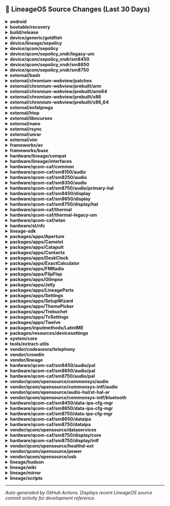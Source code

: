## 📜 LineageOS Source Changes (Last 30 Days)

<details>
<summary><b>android</b></summary>

- [e64bf2e](https://github.com/LineageOS/android/commit/e64bf2e) lineage: Remove commented out NXP repos
  
  Author: Michael Bestas  
  Date: Sat Jul 5 18:04:41 2025 +0300

- [2e5a46e](https://github.com/LineageOS/android/commit/2e5a46e) lineage: Track sun repos
  
  Author: Bruno Martins  
  Date: Sat Jul 5 13:50:50 2025 +0000

- [a177be6](https://github.com/LineageOS/android/commit/a177be6) lineage: Move current sthal-ar and thermal to legacy
  
  Author: Bruno Martins  
  Date: Sat Jul 5 13:50:43 2025 +0000

- [82f666f](https://github.com/LineageOS/android/commit/82f666f) manifest: Track vendor/qcom/opensource/audio
  
  Author: LuK1337  
  Date: Thu Jun 19 10:42:46 2025 +0000


</details>

<details>
<summary><b>bootable/recovery</b></summary>

- [8e2da93](https://github.com/LineageOS/android_bootable_recovery/commit/8e2da93) minui: Make find_used_connector_by_type static for qti variant
  
  Author: LuK1337  
  Date: Tue Jun 24 08:08:42 2025 +0200

- [6570199](https://github.com/LineageOS/android_bootable_recovery/commit/6570199) minui: Add SPR support for drm
  
  Author: Qing Huang  
  Date: Mon Jun 23 20:38:10 2025 +0100

- [95a9dcb](https://github.com/LineageOS/android_bootable_recovery/commit/95a9dcb) Program required properties for 4 layer mixer
  
  Author: Prashant Beniwal  
  Date: Sat Jun 21 13:46:59 2025 +0200

- [9e04b6c](https://github.com/LineageOS/android_bootable_recovery/commit/9e04b6c) Add support for 4 layer mixer staging logic
  
  Author: Amine Najahi  
  Date: Sat Jun 21 13:46:59 2025 +0200

- [61be503](https://github.com/LineageOS/android_bootable_recovery/commit/61be503) minui: Set client cap properties for planes before accessing them
  
  Author: Anjaneya Prasad Musunuri  
  Date: Sat Jun 21 13:46:59 2025 +0200

- [26f9565](https://github.com/LineageOS/android_bootable_recovery/commit/26f9565) minui: Add support for low resolution display topologies
  
  Author: Uday Kiran Pichika  
  Date: Sat Jun 21 13:46:59 2025 +0200

- [707582d](https://github.com/LineageOS/android_bootable_recovery/commit/707582d) minui: Handle NULL return conditions and potential beyond bound access
  
  Author: David Ng  
  Date: Sat Jun 21 13:46:59 2025 +0200

- [7fdbcc5](https://github.com/LineageOS/android_bootable_recovery/commit/7fdbcc5) minui: implement atomic commit for recovery charger
  
  Author: Samantha Tran  
  Date: Sat Jun 21 13:46:59 2025 +0200

- [19ff4e7](https://github.com/LineageOS/android_bootable_recovery/commit/19ff4e7) minui: Snapshot graphics_drm -&gt; graphics_drm_qti
  
  Author: LuK1337  
  Date: Sat Jun 21 13:46:55 2025 +0200


</details>

<details>
<summary><b>build/release</b></summary>

- [80d2b3a](https://github.com/LineageOS/android_build_release/commit/80d2b3a) Bump Security String to 2025-07-01
  
  Author: Michael Bestas  
  Date: Wed Jul 9 14:26:08 2025 +0300


</details>

<details>
<summary><b>device/generic/goldfish</b></summary>

- [7c7fcd2](https://github.com/LineageOS/android_device_generic_goldfish/commit/7c7fcd2) goldfish: Remove NavigationBarMode2ButtonOverlay
  
  Author: althafvly  
  Date: Fri Jun 27 04:54:51 2025 +0000


</details>

<details>
<summary><b>device/lineage/sepolicy</b></summary>

- [e0e358b](https://github.com/LineageOS/android_device_lineage_sepolicy/commit/e0e358b) Use hal_attribute_hwservice and hal_attribute_service when possible
  
  Author: Bruno Martins  
  Date: Tue Jun 24 00:43:25 2025 +0100


</details>

<details>
<summary><b>device/qcom/sepolicy</b></summary>

- [9fc52af](https://github.com/LineageOS/android_device_qcom_sepolicy/commit/9fc52af) sepolicy: Add rules for qtiaudiohalvendorextn
  
  Author: LuK1337  
  Date: Thu Jun 19 22:35:06 2025 +0100


</details>

<details>
<summary><b>device/qcom/sepolicy_vndr/legacy-um</b></summary>

- [2b65a8c](https://github.com/LineageOS/android_device_qcom_sepolicy_vndr/commit/2b65a8c) sepolicy_vndr: lahaina: Label some more wakeup nodes
  
  Author: Michael Bestas  
  Date: Mon Jul 7 10:50:02 2025 +0000

- [fcfeeec](https://github.com/LineageOS/android_device_qcom_sepolicy_vndr/commit/fcfeeec) sepolicy_vndr: kona: Label additional nodes
  
  Author: Nolen Johnson  
  Date: Mon Jul 7 10:50:02 2025 +0000

- [b133fbc](https://github.com/LineageOS/android_device_qcom_sepolicy_vndr/commit/b133fbc) sepolicy_vndr: Fix extcon nodes
  
  Author: Michael Bestas  
  Date: Mon Jul 7 10:50:02 2025 +0000

- [f3dbdc1](https://github.com/LineageOS/android_device_qcom_sepolicy_vndr/commit/f3dbdc1) sepolicy_vndr: Fix wakeup nodes
  
  Author: Michael Bestas  
  Date: Mon Jul 7 10:50:02 2025 +0000

- [71c0560](https://github.com/LineageOS/android_device_qcom_sepolicy_vndr/commit/71c0560) sepolicy: bengal: Label an additional UFS discard_max_bytes node
  
  Author: Nolen Johnson  
  Date: Wed Jul 2 03:01:25 2025 +0000

- [2f6e6b7](https://github.com/LineageOS/android_device_qcom_sepolicy_vndr/commit/2f6e6b7) sepolicy_vndr: lito: Fix wakeup nodes
  
  Author: basamaryan  
  Date: Mon Jun 30 19:38:33 2025 +0000

- [59081ae](https://github.com/LineageOS/android_device_qcom_sepolicy_vndr/commit/59081ae) legacy-um: lahaina: Label additional UFS node
  
  Author: Nolen Johnson  
  Date: Sat Jun 28 13:12:16 2025 -0400


</details>

<details>
<summary><b>device/qcom/sepolicy_vndr/sm8450</b></summary>

- [f8d3dac](https://github.com/LineageOS/android_device_qcom_sepolicy_vndr/commit/f8d3dac) taro: Label additional read_ahead_kb node
  
  Author: Nolen Johnson  
  Date: Wed Jul 9 03:34:27 2025 +0000

- [bbb6a83](https://github.com/LineageOS/android_device_qcom_sepolicy_vndr/commit/bbb6a83) Merge tag &#x27;LA.VENDOR.1.0.r1-27600-WAIPIO.QSSI15.0&#x27; into staging/lineage-22.2_merge-LA.VENDOR.1.0.r1-27600-WAIPIO.QSSI15.0
  
  Author: Michael Bestas  
  Date: Sun Jul 6 08:39:15 2025 +0300


</details>

<details>
<summary><b>device/qcom/sepolicy_vndr/sm8650</b></summary>

- [9484e04](https://github.com/LineageOS/android_device_qcom_sepolicy_vndr/commit/9484e04) Merge tag &#x27;LA.VENDOR.14.3.0.r1-21600-lanai.QSSI15.0&#x27; into staging/lineage-22.2_merge-LA.VENDOR.14.3.0.r1-21600-lanai.QSSI15.0
  
  Author: Michael Bestas  
  Date: Sun Jul 6 08:47:14 2025 +0300

- [ab4276b](https://github.com/LineageOS/android_device_qcom_sepolicy_vndr/commit/ab4276b) sepolicy_vndr: Move qti-media file contexts to genfs
  
  Author: Priyanka Gujjula  
  Date: Mon Jun 23 22:59:18 2025 -0400

- [5c41161](https://github.com/LineageOS/android_device_qcom_sepolicy_vndr/commit/5c41161) Merge e56520fd7d6e52669937f80aa91fe8db80ea7908 on remote branch
  
  Author: Linux Build Service Account  
  Date: Wed Jun 18 17:43:58 2025 -0700


</details>

<details>
<summary><b>device/qcom/sepolicy_vndr/sm8750</b></summary>

- [a424b15](https://github.com/LineageOS/android_device_qcom_sepolicy_vndr/commit/a424b15) qva: Label snxxx AIDL service
  
  Author: Bruno Martins  
  Date: Fri Jul 4 02:53:32 2025 +0100

- [623a938](https://github.com/LineageOS/android_device_qcom_sepolicy_vndr/commit/623a938) sepolicy_vndr: Switch to BOARD_VENDOR_SEPOLICY_DIRS
  
  Author: Aayush Gupta  
  Date: Fri Jul 4 01:00:46 2025 +0100

- [07c0183](https://github.com/LineageOS/android_device_qcom_sepolicy_vndr/commit/07c0183) sepolicy: Update paths for new repository location
  
  Author: Michael Bestas  
  Date: Fri Jul 4 01:00:46 2025 +0100

- [7283ae5](https://github.com/LineageOS/android_device_qcom_sepolicy_vndr/commit/7283ae5) sepolicy_vndr: Remove QCOM guards
  
  Author: Pig  
  Date: Fri Jul 4 01:00:46 2025 +0100

- [a6fce63](https://github.com/LineageOS/android_device_qcom_sepolicy_vndr/commit/a6fce63) Add .gitupstream file
  
  Author: Chirayu Desai  
  Date: Fri Jul 4 01:00:46 2025 +0100

- [9495e35](https://github.com/LineageOS/android_device_qcom_sepolicy_vndr/commit/9495e35) Merge 9f6826fd8461a2ac25a4781760a3da349417c3d0 on remote branch
  
  Author: Linux Build Service Account  
  Date: Thu Jun 19 13:19:01 2025 -0700


</details>

<details>
<summary><b>external/bash</b></summary>

- [1094f16](https://github.com/LineageOS/android_external_bash/commit/1094f16) bash: Compile with c17 for legacy K&amp;R compatibility
  
  Author: Thomas Turner  
  Date: Tue Jun 24 22:26:12 2025 +0000

- [9c4eca8](https://github.com/LineageOS/android_external_bash/commit/9c4eca8) bash: Regenerate headers and source files
  
  Author: LuK1337  
  Date: Mon Jun 23 13:09:33 2025 +0200

- [56a7bfe](https://github.com/LineageOS/android_external_bash/commit/56a7bfe) Merge tag &#x27;bash-5.2&#x27; of https://git.savannah.gnu.org/git/bash into lineage-22.2
  
  Author: LuK1337  
  Date: Mon Jun 23 08:32:42 2025 +0200


</details>

<details>
<summary><b>external/chromium-webview/patches</b></summary>

- [9cc3432](https://github.com/LineageOS/android_external_chromium-webview_patches/commit/9cc3432) Update Chromium Webview to 138.0.7204.63
  
  Author: Kevin F. Haggerty  
  Date: Sun Jul 6 07:38:28 2025 -0600


</details>

<details>
<summary><b>external/chromium-webview/prebuilt/arm</b></summary>

- [b263912](https://github.com/LineageOS/android_external_chromium-webview_prebuilt_arm/commit/b263912) Update Chromium Webview arm to 138.0.7204.63
  
  Author: Kevin F. Haggerty  
  Date: Mon Jul 7 05:43:26 2025 -0600


</details>

<details>
<summary><b>external/chromium-webview/prebuilt/arm64</b></summary>

- [f6f994f](https://github.com/LineageOS/android_external_chromium-webview_prebuilt_arm64/commit/f6f994f) Update Chromium Webview arm64 to 138.0.7204.63
  
  Author: Kevin F. Haggerty  
  Date: Mon Jul 7 05:43:27 2025 -0600


</details>

<details>
<summary><b>external/chromium-webview/prebuilt/x86</b></summary>

- [fff97d5](https://github.com/LineageOS/android_external_chromium-webview_prebuilt_x86/commit/fff97d5) Update Chromium Webview x86 to 138.0.7204.63
  
  Author: Kevin F. Haggerty  
  Date: Mon Jul 7 05:43:28 2025 -0600


</details>

<details>
<summary><b>external/chromium-webview/prebuilt/x86_64</b></summary>

- [248528f](https://github.com/LineageOS/android_external_chromium-webview_prebuilt_x86_64/commit/248528f) Update Chromium Webview x86_64 to 138.0.7204.63
  
  Author: Kevin F. Haggerty  
  Date: Mon Jul 7 05:43:29 2025 -0600


</details>

<details>
<summary><b>external/exfatprogs</b></summary>

- [f2640cf](https://github.com/LineageOS/android_external_exfatprogs/commit/f2640cf) Merge tag &#x27;1.2.9&#x27; of https://github.com/exfatprogs/exfatprogs into lineage-22.2
  
  Author: Michael Bestas  
  Date: Mon Jun 23 04:13:48 2025 +0300


</details>

<details>
<summary><b>external/htop</b></summary>

- [ff411eb](https://github.com/LineageOS/android_external_htop/commit/ff411eb) htop: Update srcs[], shared_libs[] and config.h
  
  Author: LuK1337  
  Date: Mon Jun 23 00:11:15 2025 +0200

- [67a9913](https://github.com/LineageOS/android_external_htop/commit/67a9913) Merge tag &#x27;3.4.1&#x27; of https://github.com/htop-dev/htop into lineage-22.2
  
  Author: LuK1337  
  Date: Sun Jun 22 23:31:48 2025 +0200

- [35db544](https://github.com/LineageOS/android_external_htop/commit/35db544) htop: remove &quot;-pedantic&quot;
  
  Author: Skyblueborb  
  Date: Wed Jun 18 19:42:24 2025 +0000


</details>

<details>
<summary><b>external/libncurses</b></summary>

- [cf8d1a3](https://github.com/LineageOS/android_external_libncurses/commit/cf8d1a3) Partially Reapply &quot;libncurses: Add recovery variant&quot;
  
  Author: Yumi Yukimura  
  Date: Sun Jul 6 06:25:09 2025 +0800

- [c0109e6](https://github.com/LineageOS/android_external_libncurses/commit/c0109e6) Update libncurses cflags
  
  Author: LuK1337  
  Date: Sun Jun 22 23:17:51 2025 +0200

- [2a03fa1](https://github.com/LineageOS/android_external_libncurses/commit/2a03fa1) Regenerate headers and source files
  
  Author: LuK1337  
  Date: Sun Jun 22 22:35:33 2025 +0200

- [a2fcb14](https://github.com/LineageOS/android_external_libncurses/commit/a2fcb14) Import https://ftp.gnu.org/pub/gnu/ncurses/ncurses-6.5.tar.gz
  
  Author: LuK1337  
  Date: Sun Jun 22 21:31:35 2025 +0200

- [2f33558](https://github.com/LineageOS/android_external_libncurses/commit/2f33558) Import https://ftp.gnu.org/pub/gnu/ncurses/ncurses-6.4.tar.gz
  
  Author: LuK1337  
  Date: Sun Jun 22 21:31:31 2025 +0200

- [579c9af](https://github.com/LineageOS/android_external_libncurses/commit/579c9af) Import https://ftp.gnu.org/pub/gnu/ncurses/ncurses-6.3.tar.gz
  
  Author: LuK1337  
  Date: Sun Jun 22 21:31:26 2025 +0200


</details>

<details>
<summary><b>external/nano</b></summary>

- [690d0ae](https://github.com/LineageOS/android_external_nano/commit/690d0ae) nano: Regenerate config.h
  
  Author: LuK1337  
  Date: Thu Jun 26 09:21:46 2025 +0200

- [6aeab77](https://github.com/LineageOS/android_external_nano/commit/6aeab77) Merge tag &#x27;v8.5&#x27; of git://git.git.savannah.gnu.org/nano into lineage-22.2
  
  Author: LuK1337  
  Date: Thu Jun 26 09:00:35 2025 +0200


</details>

<details>
<summary><b>external/rsync</b></summary>

- [6a2e628](https://github.com/LineageOS/android_external_rsync/commit/6a2e628) rsync: Compile with c17 for legacy K&amp;R compatibility
  
  Author: Thomas Turner  
  Date: Mon Jun 23 16:37:38 2025 +0200

- [e4e120f](https://github.com/LineageOS/android_external_rsync/commit/e4e120f) rsync: Regenerate srcs[] and config.h
  
  Author: LuK1337  
  Date: Mon Jun 23 16:37:38 2025 +0200

- [735371e](https://github.com/LineageOS/android_external_rsync/commit/735371e) Merge tag &#x27;v3.4.1&#x27; of https://github.com/RsyncProject/rsync into lineage-22.2
  
  Author: LuK1337  
  Date: Mon Jun 23 16:04:06 2025 +0200


</details>

<details>
<summary><b>external/unrar</b></summary>

- [5c1331d](https://github.com/LineageOS/android_external_unrar/commit/5c1331d) unrar: Update srcs[]
  
  Author: LuK1337  
  Date: Mon Jun 23 18:17:01 2025 +0200

- [76a253c](https://github.com/LineageOS/android_external_unrar/commit/76a253c) Merge https://github.com/pmachapman/unrar into lineage-22.2
  
  Author: LuK1337  
  Date: Mon Jun 23 18:09:30 2025 +0200

- [dffd675](https://github.com/LineageOS/android_external_unrar/commit/dffd675) Updated to 7.1.7
  
  Author: Peter Chapman  
  Date: Wed Jun 18 07:56:44 2025 +1200

- [5508af9](https://github.com/LineageOS/android_external_unrar/commit/5508af9) Updated to 7.1.6
  
  Author: Peter Chapman  
  Date: Wed Jun 18 07:56:43 2025 +1200


</details>

<details>
<summary><b>external/vim</b></summary>

- [0b9e59e](https://github.com/LineageOS/android_external_vim/commit/0b9e59e) vim: Remove src/auto/config.mk
  
  Author: LuK1337  
  Date: Mon Jun 23 01:25:18 2025 +0200

- [38ced84](https://github.com/LineageOS/android_external_vim/commit/38ced84) vim: Update srcs[] and config.h
  
  Author: LuK1337  
  Date: Mon Jun 23 01:23:52 2025 +0200

- [ae414d4](https://github.com/LineageOS/android_external_vim/commit/ae414d4) Merge tag &#x27;v9.1.1475&#x27; of https://github.com/vim/vim into lineage-22.2
  
  Author: LuK1337  
  Date: Mon Jun 23 00:18:21 2025 +0200

- [cd68f21](https://github.com/LineageOS/android_external_vim/commit/cd68f21) patch 9.1.1475: completion: regression when &quot;nearest&quot; in &#x27;completeopt&#x27;
  
  Author: Girish Palya  
  Date: Sun Jun 22 20:23:54 2025 +0200

- [1cbe3e8](https://github.com/LineageOS/android_external_vim/commit/1cbe3e8) runtime(comment): add &lt;Plug&gt;-mappings
  
  Author: Mark Woods  
  Date: Sun Jun 22 20:20:34 2025 +0200

- [c877057](https://github.com/LineageOS/android_external_vim/commit/c877057) runtime(openPlugin): add &lt;Plug&gt;-mappings
  
  Author: Mark Woods  
  Date: Sun Jun 22 20:20:23 2025 +0200

- [46b0260](https://github.com/LineageOS/android_external_vim/commit/46b0260) patch 9.1.1474: missing out-of-memory check in mark.c
  
  Author: John Marriott  
  Date: Sun Jun 22 19:44:27 2025 +0200

- [8d9d2b2](https://github.com/LineageOS/android_external_vim/commit/8d9d2b2) runtime(tutor): Make all tutor files utf-8 only
  
  Author: Damien Lejay  
  Date: Sun Jun 22 19:42:43 2025 +0200

- [dcff497](https://github.com/LineageOS/android_external_vim/commit/dcff497) runtime(vim): Update base-syntax, match bare mark ranges
  
  Author: Doug Kearns  
  Date: Sun Jun 22 18:47:49 2025 +0200

- [99b9847](https://github.com/LineageOS/android_external_vim/commit/99b9847) runtime(vim): Update base-syntax, fix Vim9 :import expression comment handling
  
  Author: Doug Kearns  
  Date: Fri Jun 20 18:59:21 2025 +0200

- [d75ab0c](https://github.com/LineageOS/android_external_vim/commit/d75ab0c) patch 9.1.1473: inconsistent range arg for :diffget/diffput
  
  Author: Yee Cheng Chin  
  Date: Fri Jun 20 18:44:18 2025 +0200

- [476b65e](https://github.com/LineageOS/android_external_vim/commit/476b65e) runtime(doc): mention using &lt;script&gt; instead of &lt;sfile&gt; in :autocmd
  
  Author: zeertzjq  
  Date: Thu Jun 19 19:40:51 2025 +0200

- [c50f4d0](https://github.com/LineageOS/android_external_vim/commit/c50f4d0) patch 9.1.1472: if_python: PySequence_Fast_{GET_SIZE,GET_ITEM} removed
  
  Author: Zdenek Dohnal  
  Date: Thu Jun 19 19:35:32 2025 +0200

- [5fbe72e](https://github.com/LineageOS/android_external_vim/commit/5fbe72e) patch 9.1.1471: completion: inconsistent ordering with CTRL-P
  
  Author: Girish Palya  
  Date: Wed Jun 18 19:15:45 2025 +0200

- [1c00af2](https://github.com/LineageOS/android_external_vim/commit/1c00af2) runtime(doc): Remove obsolete labelling from &#x27;h&#x27; occasion in :help &#x27;highlight&#x27;
  
  Author: Doug Kearns  
  Date: Wed Jun 18 19:12:07 2025 +0200

- [8b92af6](https://github.com/LineageOS/android_external_vim/commit/8b92af6) runtime(hgcommit): set comments and commentstring options in filetype plugin
  
  Author: Riley Bruins  
  Date: Wed Jun 18 18:47:57 2025 +0200

- [736cd18](https://github.com/LineageOS/android_external_vim/commit/736cd18) runtime(ishd): set comments and commentstring options in filetype plugin
  
  Author: Riley Bruins  
  Date: Wed Jun 18 18:46:12 2025 +0200

- [e4c157b](https://github.com/LineageOS/android_external_vim/commit/e4c157b) runtime(nroff,groff): update commentstyle in filetype plugins
  
  Author: jtmr05  
  Date: Wed Jun 18 18:41:14 2025 +0200

- [8e83105](https://github.com/LineageOS/android_external_vim/commit/8e83105) patch 9.1.1470: use-after-free with popup callback on error
  
  Author: Christian Brabandt  
  Date: Wed Jun 18 18:33:31 2025 +0200

- [9d065a4](https://github.com/LineageOS/android_external_vim/commit/9d065a4) patch 9.1.1469: potential buffer-underflow with invalid hl_id
  
  Author: Christian Brabandt  
  Date: Wed Jun 18 18:31:19 2025 +0200

- [03e5ee2](https://github.com/LineageOS/android_external_vim/commit/03e5ee2) patch 9.1.1468: filetype: bright(er)script files are not recognized
  
  Author: Riley Bruins  
  Date: Wed Jun 18 18:23:05 2025 +0200

- [fff0132](https://github.com/LineageOS/android_external_vim/commit/fff0132) patch 9.1.1467: too many strlen() calls
  
  Author: John Marriott  
  Date: Wed Jun 18 18:20:11 2025 +0200

- [8311e7d](https://github.com/LineageOS/android_external_vim/commit/8311e7d) runtime(vim): fix incorrect highlighting of User autocmds
  
  Author: zeertzjq  
  Date: Wed Jun 18 18:02:47 2025 +0200

- [4829511](https://github.com/LineageOS/android_external_vim/commit/4829511) patch 9.1.1466: filetype: not all lex files are recognized
  
  Author: Eisuke Kawashima  
  Date: Tue Jun 17 20:30:52 2025 +0200

- [acd04b2](https://github.com/LineageOS/android_external_vim/commit/acd04b2) patch 9.1.1465: tabpanel: not correctly drawn with &#x27;equalalways&#x27;
  
  Author: Hirohito Higashi  
  Date: Mon Jun 16 20:26:08 2025 +0200

- [b7ebe61](https://github.com/LineageOS/android_external_vim/commit/b7ebe61) translation(de): update German messages translation
  
  Author: Christian Brabandt  
  Date: Mon Jun 16 20:23:00 2025 +0200

- [234c728](https://github.com/LineageOS/android_external_vim/commit/234c728) runtime(optwin): fix tabpanel typo in optwin
  
  Author: Christian Brabandt  
  Date: Mon Jun 16 20:22:30 2025 +0200

- [cb27992](https://github.com/LineageOS/android_external_vim/commit/cb27992) patch 9.1.1464: gv does not work in operator-pending mode
  
  Author: phanium  
  Date: Mon Jun 16 20:19:15 2025 +0200

- [93318a9](https://github.com/LineageOS/android_external_vim/commit/93318a9) patch 9.1.1463: Integer overflow in getmarklist() after linewise operation
  
  Author: zeertzjq  
  Date: Mon Jun 16 20:10:38 2025 +0200

- [8ae8b30](https://github.com/LineageOS/android_external_vim/commit/8ae8b30) patch 9.1.1462: missing change from patch v9.1.1461
  
  Author: Christian Brabandt  
  Date: Mon Jun 16 20:07:54 2025 +0200

- [152a450](https://github.com/LineageOS/android_external_vim/commit/152a450) runtime(sh): reset g:sh_fold_enabled after outputting its value in syntax script
  
  Author: hakkadaikon  
  Date: Mon Jun 16 19:54:37 2025 +0200

- [7841ca1](https://github.com/LineageOS/android_external_vim/commit/7841ca1) runtime(vimtutor): vimtutor throws Access Denied Error on MS-Windows
  
  Author: Christian Brabandt  
  Date: Mon Jun 16 19:48:03 2025 +0200

- [e5c96e3](https://github.com/LineageOS/android_external_vim/commit/e5c96e3) patch 9.1.1461: tabpanel: tabpanel vanishes with popup menu
  
  Author: Hirohito Higashi  
  Date: Mon Jun 16 19:39:24 2025 +0200

- [e5297e3](https://github.com/LineageOS/android_external_vim/commit/e5297e3) patch 9.1.1460: MS-Windows: too many strlen() calls in os_win32.c
  
  Author: John Marriott  
  Date: Sun Jun 15 16:50:38 2025 +0200

- [f548ec4](https://github.com/LineageOS/android_external_vim/commit/f548ec4) runtime(keymaps): Add Azerbaijani keymap
  
  Author: Rasul Samadzade  
  Date: Sun Jun 15 16:33:35 2025 +0200

- [6897f18](https://github.com/LineageOS/android_external_vim/commit/6897f18) patch 9.1.1459: xxd: coloring output is inefficient
  
  Author: Emanuel Krollmann  
  Date: Sun Jun 15 16:24:09 2025 +0200

- [f5aa269](https://github.com/LineageOS/android_external_vim/commit/f5aa269) patch 9.1.1458: tabpanel: tabs not properly updated with &#x27;stpl&#x27;
  
  Author: Hirohito Higashi  
  Date: Sun Jun 15 16:09:22 2025 +0200

- [631a50c](https://github.com/LineageOS/android_external_vim/commit/631a50c) runtime(doc): mention cannot ignored events in eventignorewin
  
  Author: glepnir  
  Date: Sun Jun 15 16:05:10 2025 +0200

- [7e47c1e](https://github.com/LineageOS/android_external_vim/commit/7e47c1e) runtime(netrw): remove g:netrw_quiet and reindent to 4 spaces
  
  Author: Luca Saccarola  
  Date: Sun Jun 15 15:26:44 2025 +0200


</details>

<details>
<summary><b>frameworks/av</b></summary>

- [6b8538ee](https://github.com/LineageOS/android_frameworks_av/commit/6b8538ee) camera: bypass roundBufferDimensionNearest for Y8
  
  Author: Cosmin Tanislav  
  Date: Sun Jun 22 21:23:08 2025 +0300


</details>

<details>
<summary><b>frameworks/base</b></summary>

- [a100bc30](https://github.com/LineageOS/android_frameworks_base/commit/a100bc30) Automatic translation import
  
  Author: LineageOS Infra  
  Date: Sun Jun 15 14:13:32 2025 +0000


</details>

<details>
<summary><b>hardware/lineage/compat</b></summary>

- [6cc7892](https://github.com/LineageOS/android_hardware_lineage_compat/commit/6cc7892) compat: Run bpfix
  
  Author: basamaryan  
  Date: Sat Jun 28 23:55:32 2025 +0100

- [5e88271](https://github.com/LineageOS/android_hardware_lineage_compat/commit/5e88271) compat: Rework libgui shim
  
  Author: LuK1337  
  Date: Sat Jun 21 20:28:15 2025 +0200


</details>

<details>
<summary><b>hardware/lineage/interfaces</b></summary>

- [421905c](https://github.com/LineageOS/android_hardware_lineage_interfaces/commit/421905c) aidl: light: Scan for backlight devices
  
  Author: Yumi Yukimura  
  Date: Sat Jul 5 03:33:25 2025 +0800

- [ebdc336](https://github.com/LineageOS/android_hardware_lineage_interfaces/commit/ebdc336) aidl: light: Add LEDs with &quot;:status&quot; suffix
  
  Author: Yumi Yukimura  
  Date: Fri Jul 4 19:32:40 2025 +0000


</details>

<details>
<summary><b>hardware/qcom-caf/common</b></summary>

- [7f93034](https://github.com/LineageOS/android_hardware_qcom-caf_common/commit/7f93034) common: add support for sun platform
  
  Author: dianlujitao  
  Date: Sat Jul 5 15:03:54 2025 +0100

- [88e8a17](https://github.com/LineageOS/android_hardware_qcom-caf_common/commit/88e8a17) common: Add compatibility matrix for AIDL-only devices
  
  Author: dianlujitao  
  Date: Mon Jun 30 23:32:26 2025 +0000

- [5e3ca6a](https://github.com/LineageOS/android_hardware_qcom-caf_common/commit/5e3ca6a) rfs: Add MDM and MSM OIS symlinks
  
  Author: Bruno Martins  
  Date: Tue Jul 1 00:04:23 2025 +0100


</details>

<details>
<summary><b>hardware/qcom-caf/sm8150/audio</b></summary>

- [73449d5](https://github.com/LineageOS/android_hardware_qcom_audio/commit/73449d5) hal: audio_extn: Add argument to pthread routines
  
  Author: danielml  
  Date: Wed Jun 25 20:13:52 2025 +0200


</details>

<details>
<summary><b>hardware/qcom-caf/sm8250/audio</b></summary>

- [e408116](https://github.com/LineageOS/android_hardware_qcom_audio/commit/e408116) hal: audio_extn: Add argument to pthread routines
  
  Author: danielml  
  Date: Tue Jul 1 00:59:44 2025 +0300


</details>

<details>
<summary><b>hardware/qcom-caf/sm8350/audio</b></summary>

- [9e24e3a](https://github.com/LineageOS/android_hardware_qcom_audio/commit/9e24e3a) hal: audio_extn: Add argument to pthread routines
  
  Author: danielml  
  Date: Mon Jun 30 15:13:53 2025 +0300


</details>

<details>
<summary><b>hardware/qcom-caf/sm8750/audio/primary-hal</b></summary>

- [4b2511b](https://github.com/LineageOS/android_hardware_qcom_audio-ar/commit/4b2511b) hal: Add dependency on libarpal_headers
  
  Author: Bruno Martins  
  Date: Sat Jul 5 23:29:16 2025 +0000

- [a8ede9f](https://github.com/LineageOS/android_hardware_qcom_audio-ar/commit/a8ede9f) adsprpcd: Drop dependency on proprietary headers and fix build errors
  
  Author: LuK1337  
  Date: Sat Jul 5 10:26:34 2025 +0100

- [2d53e97](https://github.com/LineageOS/android_hardware_qcom_audio-ar/commit/2d53e97) hal: remove hardcoded include paths
  
  Author: dianlujitao  
  Date: Sat Jul 5 10:26:30 2025 +0100


</details>

<details>
<summary><b>hardware/qcom-caf/sm8450/display</b></summary>

- [3559c46](https://github.com/LineageOS/android_hardware_qcom_display/commit/3559c46) sdm: mark FOD pressed layer by setting a bit on ZPOS
  
  Author: Demon000  
  Date: Mon Jun 16 12:35:40 2025 +0000


</details>

<details>
<summary><b>hardware/qcom-caf/sm8650/display</b></summary>

- [954dc72](https://github.com/LineageOS/android_hardware_qcom_display/commit/954dc72) Revert &quot;display: Add QMCS image generation&quot;
  
  Author: Michael Bestas  
  Date: Sat Jul 5 11:33:59 2025 +0100


</details>

<details>
<summary><b>hardware/qcom-caf/sm8750/display/hal</b></summary>

- [61702e1](https://github.com/LineageOS/android_hardware_qcom_display/commit/61702e1) composer: Specify `v2` explicitly in composer3_defaults
  
  Author: Bruno Martins  
  Date: Sun Jul 6 02:52:48 2025 +0200

- [f921058](https://github.com/LineageOS/android_hardware_qcom_display/commit/f921058) gralloc: Remove libubwcp_headers dependency
  
  Author: Bruno Martins  
  Date: Sat Jul 5 23:17:20 2025 +0100

- [870100b](https://github.com/LineageOS/android_hardware_qcom_display/commit/870100b) display: Remove smmu-proxy and ubwcp headers defaults
  
  Author: chandu078  
  Date: Sat Jul 5 23:16:55 2025 +0100

- [0897535](https://github.com/LineageOS/android_hardware_qcom_display/commit/0897535) vmmem: Add dummy libvmmem shared_lib
  
  Author: Bruno Martins  
  Date: Sat Jul 5 23:16:55 2025 +0100

- [dcc42f1](https://github.com/LineageOS/android_hardware_qcom_display/commit/dcc42f1) vmmem: Make libvmmem_headers available
  
  Author: SGCMarkus  
  Date: Sat Jul 5 23:16:55 2025 +0100

- [63aa818](https://github.com/LineageOS/android_hardware_qcom_display/commit/63aa818) hwfence_client: Disable module
  
  Author: Bruno Martins  
  Date: Sat Jul 5 23:16:55 2025 +0100

- [1d5a3cb](https://github.com/LineageOS/android_hardware_qcom_display/commit/1d5a3cb) display: Remove dependencies of display specific kernel headers
  
  Author: chandu078  
  Date: Sat Jul 5 22:14:56 2025 +0000

- [9b6f6ff](https://github.com/LineageOS/android_hardware_qcom_display/commit/9b6f6ff) composer: Separate rc and xml from service
  
  Author: Michael Bestas  
  Date: Sat Jul 5 16:18:02 2025 +0100

- [0f7761a](https://github.com/LineageOS/android_hardware_qcom_display/commit/0f7761a) composer: Replace writepid with task_profiles command for cgroup migration
  
  Author: Suren Baghdasaryan  
  Date: Sat Jul 5 16:18:02 2025 +0100

- [5a556b1](https://github.com/LineageOS/android_hardware_qcom_display/commit/5a556b1) display: Define init script modules properly.
  
  Author: Alexander Koskovich  
  Date: Sat Jul 5 16:18:02 2025 +0100

- [11a2ed3](https://github.com/LineageOS/android_hardware_qcom_display/commit/11a2ed3) display: Remove CleanSpec.mk
  
  Author: Michael Bestas  
  Date: Thu Jul 3 23:33:23 2025 +0100

- [a66174d](https://github.com/LineageOS/android_hardware_qcom_display/commit/a66174d) Revert &quot;display: Add QMCS image generation&quot;
  
  Author: Michael Bestas  
  Date: Thu Jul 3 23:33:23 2025 +0100

- [1c64346](https://github.com/LineageOS/android_hardware_qcom_display/commit/1c64346) display: Fix conflicting soong_namespace imports
  
  Author: Bruno Martins  
  Date: Thu Jul 3 23:33:23 2025 +0100

- [671b4fa](https://github.com/LineageOS/android_hardware_qcom_display/commit/671b4fa) Add .gitupstream file
  
  Author: Chirayu Desai  
  Date: Mon Jun 30 21:53:17 2025 +0100


</details>

<details>
<summary><b>hardware/qcom-caf/thermal</b></summary>

- [47fd390](https://github.com/LineageOS/android_hardware_qcom_thermal/commit/47fd390) Merge tag &#x27;LA.VENDOR.15.4.0.r1-18000-pakala.QSSI16.0&#x27; into staging/lineage-22.2_merge-LA.VENDOR.15.4.0.r1-18000-pakala.QSSI16.0
  
  Author: Michael Bestas  
  Date: Sun Jul 6 08:58:29 2025 +0300

- [03bafb8](https://github.com/LineageOS/android_hardware_qcom_thermal/commit/03bafb8) thermal: Guard with soong namespace
  
  Author: Michael Bestas  
  Date: Sat Jul 5 15:00:57 2025 +0100


</details>

<details>
<summary><b>hardware/qcom-caf/thermal-legacy-um</b></summary>

- [04aeca6](https://github.com/LineageOS/android_hardware_qcom_thermal/commit/04aeca6) thermal-hal: Return failure only for uninitialized sensor request
  
  Author: Michael Bestas  
  Date: Sun Jul 6 23:45:02 2025 +0300

- [c1c837d](https://github.com/LineageOS/android_hardware_qcom_thermal/commit/c1c837d) Revert &quot;thermal-hal: Add namespace configuration for google specific path&quot;
  
  Author: Michael Bestas  
  Date: Sun Jul 6 13:23:20 2025 +0300

- [e1d0034](https://github.com/LineageOS/android_hardware_qcom_thermal/commit/e1d0034) Merge tag &#x27;LA.VENDOR.14.3.0.r1-21600-lanai.QSSI15.0&#x27; into staging/lineage-22.2_merge-LA.VENDOR.14.3.0.r1-21600-lanai.QSSI15.0
  
  Author: Michael Bestas  
  Date: Sun Jul 6 08:54:44 2025 +0300

- [9cfce74](https://github.com/LineageOS/android_hardware_qcom_thermal/commit/9cfce74) thermal: Guard with soong namespace
  
  Author: Michael Bestas  
  Date: Sat Jul 5 13:02:21 2025 +0000

- [19b5abf](https://github.com/LineageOS/android_hardware_qcom_thermal/commit/19b5abf) Merge 5ce9681278b7b7374999f3137dffe65db67525a5 on remote branch
  
  Author: Linux Build Service Account  
  Date: Wed Jun 18 17:32:40 2025 -0700


</details>

<details>
<summary><b>hardware/qcom-caf/wlan</b></summary>

- [93b212a](https://github.com/LineageOS/android_hardware_qcom_wlan/commit/93b212a) Merge tag &#x27;LA.VENDOR.14.3.0.r1-21600-lanai.QSSI15.0&#x27; into staging/lineage-22.2_merge-LA.VENDOR.14.3.0.r1-21600-lanai.QSSI15.0
  
  Author: Michael Bestas  
  Date: Sun Jul 6 08:46:58 2025 +0300

- [b108136](https://github.com/LineageOS/android_hardware_qcom_wlan/commit/b108136) Merge c4c480567fa8e414b93d7261f8193bae99554e4d on remote branch
  
  Author: Linux Build Service Account  
  Date: Wed Jun 18 17:40:32 2025 -0700


</details>

<details>
<summary><b>hardware/st/nfc</b></summary>

- [a25c5e1](https://github.com/LineageOS/android_hardware_st_nfc/commit/a25c5e1) Also handle &#x27;REM CONFIG&#x27; for text FW configs
  
  Author: Alexander Koskovich  
  Date: Wed Jun 18 22:17:17 2025 -0400


</details>

<details>
<summary><b>lineage-sdk</b></summary>

- [987c5b8](https://github.com/LineageOS/android_lineage-sdk/commit/987c5b8) Android.bp: use defaults and file groups
  
  Author: Alexander Martinz  
  Date: Tue Jun 17 06:43:57 2025 +0000

- [146083f](https://github.com/LineageOS/android_lineage-sdk/commit/146083f) Automatic translation import
  
  Author: LineageOS Infra  
  Date: Sun Jun 15 14:13:36 2025 +0000


</details>

<details>
<summary><b>packages/apps/Aperture</b></summary>

- [625df08](https://github.com/LineageOS/android_packages_apps_Aperture/commit/625df08) Aperture: Update gradle-generatebp to 1.25
  
  Author: Luca Stefani  
  Date: Sun Jul 6 10:47:36 2025 +0200

- [9bee4b4](https://github.com/LineageOS/android_packages_apps_Aperture/commit/9bee4b4) Aperture: Update Gradle wrapper and AGP
  
  Author: Luca Stefani  
  Date: Sun Jul 6 10:47:34 2025 +0200

- [1676229](https://github.com/LineageOS/android_packages_apps_Aperture/commit/1676229) Automatic translation import
  
  Author: LineageOS Infra  
  Date: Sun Jun 15 14:13:36 2025 +0000


</details>

<details>
<summary><b>packages/apps/Camelot</b></summary>

- [06312c6](https://github.com/LineageOS/android_packages_apps_Camelot/commit/06312c6) Camelot: Update gradle-generatebp to 1.25
  
  Author: Luca Stefani  
  Date: Sun Jul 6 11:07:01 2025 +0200

- [9232e88](https://github.com/LineageOS/android_packages_apps_Camelot/commit/9232e88) Camelot: Update Gradle wrapper and AGP
  
  Author: Luca Stefani  
  Date: Sun Jul 6 11:05:24 2025 +0200

- [82ccdb3](https://github.com/LineageOS/android_packages_apps_Camelot/commit/82ccdb3) Automatic translation import
  
  Author: LineageOS Infra  
  Date: Sun Jun 15 14:13:37 2025 +0000


</details>

<details>
<summary><b>packages/apps/Catapult</b></summary>

- [52af81a](https://github.com/LineageOS/android_packages_apps_Catapult/commit/52af81a) Automatic translation import
  
  Author: LineageOS Infra  
  Date: Sun Jun 15 14:13:37 2025 +0000


</details>

<details>
<summary><b>packages/apps/Contacts</b></summary>

- [15fd96e](https://github.com/LineageOS/android_packages_apps_Contacts/commit/15fd96e) Revert &quot;Add README with details about the status of support for this app&quot;
  
  Author: Michael Bestas  
  Date: Sun Jun 15 21:06:14 2025 +0300


</details>

<details>
<summary><b>packages/apps/DeskClock</b></summary>

- [4c237b4](https://github.com/LineageOS/android_packages_apps_DeskClock/commit/4c237b4) Automatic translation import
  
  Author: LineageOS Infra  
  Date: Sun Jun 15 14:13:37 2025 +0000


</details>

<details>
<summary><b>packages/apps/ExactCalculator</b></summary>

- [be98294](https://github.com/LineageOS/android_packages_apps_ExactCalculator/commit/be98294) ExactCalculator: allow backup
  
  Author: LucasMZ  
  Date: Tue Jun 17 22:30:24 2025 -0300


</details>

<details>
<summary><b>packages/apps/FMRadio</b></summary>

- [8329d13](https://github.com/LineageOS/android_packages_apps_FMRadio/commit/8329d13) Automatic translation import
  
  Author: LineageOS Infra  
  Date: Tue Jul 1 17:02:03 2025 +0000


</details>

<details>
<summary><b>packages/apps/FlipFlap</b></summary>

- [bbf2703](https://github.com/LineageOS/android_packages_apps_FlipFlap/commit/bbf2703) Automatic translation import
  
  Author: LineageOS Infra  
  Date: Sun Jun 15 14:13:39 2025 +0000


</details>

<details>
<summary><b>packages/apps/Glimpse</b></summary>

- [5116f7f](https://github.com/LineageOS/android_packages_apps_Glimpse/commit/5116f7f) Glimpse: Update gradle-generatebp to 1.25
  
  Author: Luca Stefani  
  Date: Sun Jul 6 10:45:02 2025 +0200

- [caf360c](https://github.com/LineageOS/android_packages_apps_Glimpse/commit/caf360c) Glimpse: Update Gradle wrapper and AGP
  
  Author: Luca Stefani  
  Date: Sun Jul 6 10:44:59 2025 +0200


</details>

<details>
<summary><b>packages/apps/Jelly</b></summary>

- [c90a982](https://github.com/LineageOS/android_packages_apps_Jelly/commit/c90a982) Automatic translation import
  
  Author: LineageOS Infra  
  Date: Tue Jul 1 17:02:04 2025 +0000

- [531ff09](https://github.com/LineageOS/android_packages_apps_Jelly/commit/531ff09) Automatic translation import
  
  Author: LineageOS Infra  
  Date: Sun Jun 15 14:13:39 2025 +0000


</details>

<details>
<summary><b>packages/apps/LineageParts</b></summary>

- [f8a1221](https://github.com/LineageOS/android_packages_apps_LineageParts/commit/f8a1221) Automatic translation import
  
  Author: LineageOS Infra  
  Date: Sun Jun 15 14:13:40 2025 +0000


</details>

<details>
<summary><b>packages/apps/Settings</b></summary>

- [ecfdb903](https://github.com/LineageOS/android_packages_apps_Settings/commit/ecfdb903) Automatic translation import
  
  Author: LineageOS Infra  
  Date: Tue Jul 1 17:02:04 2025 +0000

- [55a22294](https://github.com/LineageOS/android_packages_apps_Settings/commit/55a22294) Automatic translation import
  
  Author: LineageOS Infra  
  Date: Sun Jun 15 14:13:41 2025 +0000


</details>

<details>
<summary><b>packages/apps/SetupWizard</b></summary>

- [c881f51](https://github.com/LineageOS/android_packages_apps_SetupWizard/commit/c881f51) Automatic translation import
  
  Author: LineageOS Infra  
  Date: Sun Jun 15 14:13:42 2025 +0000


</details>

<details>
<summary><b>packages/apps/ThemePicker</b></summary>

- [30eba5b](https://github.com/LineageOS/android_packages_apps_ThemePicker/commit/30eba5b) ThemePicker: default to TONAL_SPOT for invalid Styles
  
  Author: Cosmin Tanislav  
  Date: Fri Jun 27 14:24:36 2025 +0300


</details>

<details>
<summary><b>packages/apps/Trebuchet</b></summary>

- [6217ec6a](https://github.com/LineageOS/android_packages_apps_Trebuchet/commit/6217ec6a) Trebuchet: Make taskbar start aligned in all grid sizes
  
  Author: Michael Bestas  
  Date: Sun Jul 6 08:30:51 2025 -0700

- [e2420642](https://github.com/LineageOS/android_packages_apps_Trebuchet/commit/e2420642) Trebuchet: Hide 2x2 grid from foldables
  
  Author: Michael Bestas  
  Date: Sun Jul 6 08:30:51 2025 -0700

- [d0003fde](https://github.com/LineageOS/android_packages_apps_Trebuchet/commit/d0003fde) Trebuchet: Make landscape tablet taskbar start aligned
  
  Author: Han Sol Jin  
  Date: Mon Jun 23 07:22:16 2025 +0000

- [e4f5623a](https://github.com/LineageOS/android_packages_apps_Trebuchet/commit/e4f5623a) Automatic translation import
  
  Author: LineageOS Infra  
  Date: Sun Jun 15 14:13:43 2025 +0000


</details>

<details>
<summary><b>packages/apps/TvSettings</b></summary>

- [56deadc](https://github.com/LineageOS/android_packages_apps_TvSettings/commit/56deadc) [TvSettings] fix PendingIntent conflict in RowBuilder actions
  
  Author: joe.y.huang  
  Date: Sat Jul 12 23:14:15 2025 -0500

- [6d20244](https://github.com/LineageOS/android_packages_apps_TvSettings/commit/6d20244) [TvSettings] Fix crash in pairing screen after standby resume
  
  Author: joe.y.huang  
  Date: Sat Jul 12 23:13:59 2025 -0500

- [25218ec](https://github.com/LineageOS/android_packages_apps_TvSettings/commit/25218ec) AddAccessoryPreferenceFragment: Switch to Drawable.ConstantState caching
  
  Author: Artem Anashkin  
  Date: Sat Jul 12 23:13:41 2025 -0500

- [2d583fd](https://github.com/LineageOS/android_packages_apps_TvSettings/commit/2d583fd) Respect WIFI_ALWAYS_REQUESTED setting
  
  Author: Alexander Zemlyakov  
  Date: Sat Jul 12 23:13:23 2025 -0500


</details>

<details>
<summary><b>packages/apps/Twelve</b></summary>

- [db31b2c](https://github.com/LineageOS/android_packages_apps_Twelve/commit/db31b2c) Twelve: Fix contrast issues on chip
  
  Author: Inhishonor  
  Date: Mon Jul 7 07:26:04 2025 +0000

- [b93c6c0](https://github.com/LineageOS/android_packages_apps_Twelve/commit/b93c6c0) Twelve: Remove unused function
  
  Author: Inhishonor  
  Date: Mon Jul 7 07:24:52 2025 +0000

- [10535cc](https://github.com/LineageOS/android_packages_apps_Twelve/commit/10535cc) Twelve: Update gradle-generatebp to 1.25
  
  Author: Luca Stefani  
  Date: Sun Jul 6 10:48:58 2025 +0200

- [94a5072](https://github.com/LineageOS/android_packages_apps_Twelve/commit/94a5072) Twelve: Update Gradle wrapper and AGP
  
  Author: Luca Stefani  
  Date: Sun Jul 6 10:40:35 2025 +0200

- [77df6b0](https://github.com/LineageOS/android_packages_apps_Twelve/commit/77df6b0) Twelve: Jellyfin: Use parent album thumbnail if available for items
  
  Author: Luca Stefani  
  Date: Tue Jul 1 13:55:17 2025 +0200

- [6bc2ad2](https://github.com/LineageOS/android_packages_apps_Twelve/commit/6bc2ad2) Twelve: Jellyfin: Request thumbnails with specific size
  
  Author: Luca Stefani  
  Date: Tue Jul 1 13:54:42 2025 +0200

- [f3240ef](https://github.com/LineageOS/android_packages_apps_Twelve/commit/f3240ef) Automatic translation import
  
  Author: LineageOS Infra  
  Date: Sun Jun 15 14:13:43 2025 +0000


</details>

<details>
<summary><b>packages/inputmethods/LatinIME</b></summary>

- [ee7f59c](https://github.com/LineageOS/android_packages_inputmethods_LatinIME/commit/ee7f59c) Automatic translation import
  
  Author: LineageOS Infra  
  Date: Tue Jul 1 17:02:06 2025 +0000


</details>

<details>
<summary><b>packages/resources/devicesettings</b></summary>

- [a0b65b9](https://github.com/LineageOS/android_packages_resources_devicesettings/commit/a0b65b9) Automatic translation import
  
  Author: LineageOS Infra  
  Date: Sun Jun 15 14:13:44 2025 +0000


</details>

<details>
<summary><b>system/core</b></summary>

- [a57bd44](https://github.com/LineageOS/android_system_core/commit/a57bd44) init: add a hook before parsing system properties
  
  Author: dianlujitao  
  Date: Sun Jul 13 11:46:08 2025 +0800


</details>

<details>
<summary><b>tools/extract-utils</b></summary>

- [244ac94](https://github.com/LineageOS/android_tools_extract-utils/commit/244ac94) extract_utils: use null work-tree for getting the list of affected files
  
  Author: LuK1337  
  Date: Mon Jul 7 11:18:00 2025 +0200

- [1e37b8b](https://github.com/LineageOS/android_tools_extract-utils/commit/1e37b8b) extract_utils: use `apply` instead of `am`
  
  Author: LuK1337  
  Date: Sun Jul 6 12:42:52 2025 +0200

- [9727c4e](https://github.com/LineageOS/android_tools_extract-utils/commit/9727c4e) extract_utils: avoid passing non existent paths to git add
  
  Author: bengris32  
  Date: Sun Jul 6 12:42:01 2025 +0200

- [ef904a8](https://github.com/LineageOS/android_tools_extract-utils/commit/ef904a8) extract_utils: Consider path prefixes other than `smali/`
  
  Author: bengris32  
  Date: Sat Jul 5 14:28:54 2025 +0100

- [b0a46c1](https://github.com/LineageOS/android_tools_extract-utils/commit/b0a46c1) extract-utils: Apply relative path for apps with deep folder structures
  
  Author: Jyotiraditya Panda  
  Date: Mon Jun 30 22:02:28 2025 +0000

- [2093aa1](https://github.com/LineageOS/android_tools_extract-utils/commit/2093aa1) extract_utils: fix extraction of alternate partitions
  
  Author: Cosmin Tanislav  
  Date: Mon Jun 30 22:01:21 2025 +0000

- [8cff4bb](https://github.com/LineageOS/android_tools_extract-utils/commit/8cff4bb) extract_utils: make patching errors more descriptive
  
  Author: Cosmin Tanislav  
  Date: Mon Jun 30 22:01:21 2025 +0000

- [c42a967](https://github.com/LineageOS/android_tools_extract-utils/commit/c42a967) extract_utils: optimize patch application for big apps
  
  Author: Cosmin Tanislav  
  Date: Mon Jun 30 22:01:21 2025 +0000

- [84f9c38](https://github.com/LineageOS/android_tools_extract-utils/commit/84f9c38) extract_utils: T 
  
  Author:  T -> Union[T, T]  
  Date: LuK1337|Sat Jun 28 12:15:28 2025 +0200


</details>

<details>
<summary><b>vendor/codeaurora/telephony</b></summary>

- [6a74195](https://github.com/LineageOS/android_vendor_codeaurora_telephony/commit/6a74195) Merge tag &#x27;LA.QSSI.15.0.r1-16200-qssi.0&#x27; into staging/lineage-22.2_merge-LA.QSSI.15.0.r1-16200-qssi.0
  
  Author: Michael Bestas  
  Date: Sun Jul 6 09:00:15 2025 +0300


</details>

<details>
<summary><b>vendor/crowdin</b></summary>

- [1ec53f7](https://github.com/LineageOS/android_vendor_crowdin/commit/1ec53f7) Automatic translation import
  
  Author: LineageOS Infra  
  Date: Sun Jun 15 14:13:51 2025 +0000


</details>

<details>
<summary><b>vendor/lineage</b></summary>

- [2806ce8](https://github.com/LineageOS/android_vendor_lineage/commit/2806ce8) vars: Update qcom tags
  
  Author: Michael Bestas  
  Date: Wed Jul 9 20:26:01 2025 +0000

- [51f89fe](https://github.com/LineageOS/android_vendor_lineage/commit/51f89fe) apns-conf: Remove deprecated Cosmote Romania entries
  
  Author: PixelThrived  
  Date: Mon Jul 7 12:53:41 2025 +0000

- [59ff593](https://github.com/LineageOS/android_vendor_lineage/commit/59ff593) merge_dtbs: allow one overlay to depend on multiple others
  
  Author: Cosmin Tanislav  
  Date: Mon Jul 7 08:58:50 2025 +0000

- [290dabd](https://github.com/LineageOS/android_vendor_lineage/commit/290dabd) kernel: Automatically adapt path suffix for GKI modules
  
  Author: dianlujitao  
  Date: Sun Jul 6 00:18:15 2025 +0000

- [e3b4bf2](https://github.com/LineageOS/android_vendor_lineage/commit/e3b4bf2) vars: Add sun tags
  
  Author: Bruno Martins  
  Date: Sat Jul 5 22:50:34 2025 +0000

- [cf6429a](https://github.com/LineageOS/android_vendor_lineage/commit/cf6429a) repopick: Fix showing help when no arguments given the correct way
  
  Author: Julian Veit  
  Date: Sat Jul 5 12:09:53 2025 +0200

- [96d4a03](https://github.com/LineageOS/android_vendor_lineage/commit/96d4a03) repopick: Fix showing help when no arguments given
  
  Author: SpiritCroc  
  Date: Wed Jul 2 19:31:35 2025 +0200

- [c7a39d5](https://github.com/LineageOS/android_vendor_lineage/commit/c7a39d5) apn: Update China Telecom for MCC 460 MNC 11
  
  Author: Marc Bourgoin  
  Date: Mon Jun 30 11:09:33 2025 -0600

- [80189ed](https://github.com/LineageOS/android_vendor_lineage/commit/80189ed) repopick: Paginate queries properly
  
  Author: Michael W  
  Date: Fri Jun 27 15:09:49 2025 +0000

- [a8b4790](https://github.com/LineageOS/android_vendor_lineage/commit/a8b4790) envsetup.sh: Export LLVM_AOSP_PREBUILTS_VERSION with the current clang version from soong
  
  Author: micky387  
  Date: Thu Jun 26 22:04:16 2025 +0100


</details>

<details>
<summary><b>hardware/qcom-caf/sm8450/audio/pal</b></summary>

- [48a1840](https://github.com/LineageOS/android_vendor_qcom_opensource_arpal-lx/commit/48a1840) Merge tag &#x27;LA.VENDOR.1.0.r1-27600-WAIPIO.QSSI15.0&#x27; into staging/lineage-22.2_merge-LA.VENDOR.1.0.r1-27600-WAIPIO.QSSI15.0
  
  Author: Michael Bestas  
  Date: Sun Jul 6 08:43:58 2025 +0300


</details>

<details>
<summary><b>hardware/qcom-caf/sm8650/audio/pal</b></summary>

- [77d13af](https://github.com/LineageOS/android_vendor_qcom_opensource_arpal-lx/commit/77d13af) Merge tag &#x27;AUDIO.LA.9.0.r1-08600-lanai.0&#x27; into staging/lineage-22.2_merge-AUDIO.LA.9.0.r1-08600-lanai.0
  
  Author: Michael Bestas  
  Date: Sun Jul 6 08:46:13 2025 +0300


</details>

<details>
<summary><b>hardware/qcom-caf/sm8750/audio/pal</b></summary>

- [3b7a0f5](https://github.com/LineageOS/android_vendor_qcom_opensource_arpal-lx/commit/3b7a0f5) pal: Unset LOCAL_USE_VNDK
  
  Author: Bruno Martins  
  Date: Sat Jul 5 22:48:51 2025 +0000

- [b1268c7](https://github.com/LineageOS/android_vendor_qcom_opensource_arpal-lx/commit/b1268c7) libpalclient: Drop unnecessary include
  
  Author: dianlujitao  
  Date: Sat Jul 5 22:42:20 2025 +0000


</details>

<details>
<summary><b>vendor/qcom/opensource/commonsys/audio</b></summary>

- [60d9219](https://github.com/LineageOS/android_vendor_qcom_opensource_audio/commit/60d9219) hal_adapter: add service executable
  
  Author: LuK1337  
  Date: Thu Jun 19 13:45:47 2025 +0200

- [c220a55](https://github.com/LineageOS/android_vendor_qcom_opensource_audio/commit/c220a55) hal_adapter: migrate to unstable av-audio-types-aidl
  
  Author: dianlujitao  
  Date: Thu Jun 19 12:34:56 2025 +0200

- [5a296bf](https://github.com/LineageOS/android_vendor_qcom_opensource_audio/commit/5a296bf) Add .gitupstream file
  
  Author: Chirayu Desai  
  Date: Thu Jun 19 12:23:06 2025 +0200


</details>

<details>
<summary><b>vendor/qcom/opensource/commonsys-intf/audio</b></summary>

- [cce4842](https://github.com/LineageOS/android_vendor_qcom_opensource_audio-commonsys-intf/commit/cce4842) Add .gitupstream file
  
  Author: Chirayu Desai  
  Date: Sun Jul 6 10:12:03 2025 +0100


</details>

<details>
<summary><b>vendor/qcom/opensource/audio-hal/st-hal-ar</b></summary>

- [65e7c6a](https://github.com/LineageOS/android_vendor_qcom_opensource_audio-hal_st-hal-ar/commit/65e7c6a) Disable 32 bit variants of audio libraries for 64 bit audio targets
  
  Author: Arian  
  Date: Sun Jul 6 09:37:21 2025 +0200

- [7bf588a](https://github.com/LineageOS/android_vendor_qcom_opensource_audio-hal_st-hal-ar/commit/7bf588a) st-hal-ar: add TARGET_USES_QCOM_AUDIO_AR guard
  
  Author: SGCMarkus  
  Date: Fri Jul 4 00:40:36 2025 +0100

- [2baad87](https://github.com/LineageOS/android_vendor_qcom_opensource_audio-hal_st-hal-ar/commit/2baad87) st-hal-ar: Add dependency on libarpal_headers
  
  Author: Bruno Martins  
  Date: Fri Jul 4 00:40:32 2025 +0100

- [1aa6307](https://github.com/LineageOS/android_vendor_qcom_opensource_audio-hal_st-hal-ar/commit/1aa6307) Add .gitupstream file
  
  Author: Chirayu Desai  
  Date: Fri Jul 4 00:39:37 2025 +0100


</details>

<details>
<summary><b>vendor/qcom/opensource/commonsys-intf/bluetooth</b></summary>

- [f585b71](https://github.com/LineageOS/android_vendor_qcom_opensource_bluetooth-commonsys-intf/commit/f585b71) Merge tag &#x27;LA.QSSI.15.0.r1-16200-qssi.0&#x27; into staging/lineage-22.2_merge-LA.QSSI.15.0.r1-16200-qssi.0
  
  Author: Michael Bestas  
  Date: Sun Jul 6 09:00:20 2025 +0300


</details>

<details>
<summary><b>hardware/qcom-caf/sm8450/data-ipa-cfg-mgr</b></summary>

- [da4ff55](https://github.com/LineageOS/android_vendor_qcom_opensource_data-ipa-cfg-mgr/commit/da4ff55) Merge tag &#x27;LA.VENDOR.1.0.r1-27600-WAIPIO.QSSI15.0&#x27; into staging/lineage-22.2_merge-LA.VENDOR.1.0.r1-27600-WAIPIO.QSSI15.0
  
  Author: Michael Bestas  
  Date: Sun Jul 6 08:39:44 2025 +0300


</details>

<details>
<summary><b>hardware/qcom-caf/sm8650/data-ipa-cfg-mgr</b></summary>

- [5544d97](https://github.com/LineageOS/android_vendor_qcom_opensource_data-ipa-cfg-mgr/commit/5544d97) Merge tag &#x27;LA.VENDOR.14.3.0.r1-21600-lanai.QSSI15.0&#x27; into staging/lineage-22.2_merge-LA.VENDOR.14.3.0.r1-21600-lanai.QSSI15.0
  
  Author: Michael Bestas  
  Date: Sun Jul 6 08:46:40 2025 +0300

- [c1ed0e1](https://github.com/LineageOS/android_vendor_qcom_opensource_data-ipa-cfg-mgr/commit/c1ed0e1) Merge 598b3927b2495cf4807d959ecbc613eabe159a8b on remote branch
  
  Author: Linux Build Service Account  
  Date: Wed Jun 18 17:31:17 2025 -0700


</details>

<details>
<summary><b>hardware/qcom-caf/sm8750/data-ipa-cfg-mgr</b></summary>

- [c518feb](https://github.com/LineageOS/android_vendor_qcom_opensource_data-ipa-cfg-mgr/commit/c518feb) data-ipa-cfg-mgr: Disable all the debugging
  
  Author: Bruno Martins  
  Date: Sat Jul 5 10:32:22 2025 +0100

- [a3540f3](https://github.com/LineageOS/android_vendor_qcom_opensource_data-ipa-cfg-mgr/commit/a3540f3) ipacm: drop dependency on qti_ipa_kernel_headers
  
  Author: dianlujitao  
  Date: Sat Jul 5 10:32:20 2025 +0100

- [1934aa0](https://github.com/LineageOS/android_vendor_qcom_opensource_data-ipa-cfg-mgr/commit/1934aa0) ipacm: Get rid of `using namespace std;`
  
  Author: Yumi Yukimura  
  Date: Fri Jul 4 02:58:46 2025 +0100

- [dfb5dea](https://github.com/LineageOS/android_vendor_qcom_opensource_data-ipa-cfg-mgr/commit/dfb5dea) data-ipa-cfg-mgr: Import hardware/qcom-caf/sm8750 namespace
  
  Author: Michael Bestas  
  Date: Fri Jul 4 02:58:46 2025 +0100

- [8a990ad](https://github.com/LineageOS/android_vendor_qcom_opensource_data-ipa-cfg-mgr/commit/8a990ad) ipacm: Remove compilation dependency for in_addr_t on bionic
  
  Author: Praveen Kurapati  
  Date: Fri Jul 4 02:58:46 2025 +0100

- [6fb4d5e](https://github.com/LineageOS/android_vendor_qcom_opensource_data-ipa-cfg-mgr/commit/6fb4d5e) ipacm: Address ipacm start failure
  
  Author: dianlujitao  
  Date: Fri Jul 4 02:58:46 2025 +0100

- [b72009b](https://github.com/LineageOS/android_vendor_qcom_opensource_data-ipa-cfg-mgr/commit/b72009b) data-ipa-cfg-mgr: Remove verbose cflag
  
  Author: Luca Stefani  
  Date: Fri Jul 4 02:58:46 2025 +0100

- [9747f00](https://github.com/LineageOS/android_vendor_qcom_opensource_data-ipa-cfg-mgr/commit/9747f00) data-ipa-cfg-mgr: Define soong namespace
  
  Author: razorloves  
  Date: Fri Jul 4 02:58:46 2025 +0100

- [27881de](https://github.com/LineageOS/android_vendor_qcom_opensource_data-ipa-cfg-mgr/commit/27881de) Add .gitupstream file
  
  Author: Chirayu Desai  
  Date: Fri Jul 4 02:58:46 2025 +0100


</details>

<details>
<summary><b>hardware/qcom-caf/sm8650/dataipa</b></summary>

- [4f32f7d](https://github.com/LineageOS/android_vendor_qcom_opensource_dataipa/commit/4f32f7d) Merge tag &#x27;LA.VENDOR.14.3.0.r1-21600-lanai.QSSI15.0&#x27; into staging/lineage-22.2_merge-LA.VENDOR.14.3.0.r1-21600-lanai.QSSI15.0
  
  Author: Michael Bestas  
  Date: Sun Jul 6 08:46:45 2025 +0300

- [8bf6bc1](https://github.com/LineageOS/android_vendor_qcom_opensource_dataipa/commit/8bf6bc1) Merge 21da23f1e5a42f22cbc49f56cd1fa1fe55014849 on remote branch
  
  Author: Linux Build Service Account  
  Date: Wed Jun 18 17:52:42 2025 -0700


</details>

<details>
<summary><b>hardware/qcom-caf/sm8750/dataipa</b></summary>

- [97ec202](https://github.com/LineageOS/android_vendor_qcom_opensource_dataipa/commit/97ec202) dataipa: Disable all the debugging
  
  Author: Bruno Martins  
  Date: Sat Jul 5 10:31:20 2025 +0100

- [0396c1c](https://github.com/LineageOS/android_vendor_qcom_opensource_dataipa/commit/0396c1c) dataipa: libipanat: Ignore all errors
  
  Author: Bruno Martins  
  Date: Sat Jul 5 10:31:20 2025 +0100

- [a67fb96](https://github.com/LineageOS/android_vendor_qcom_opensource_dataipa/commit/a67fb96) ipanat: drop dependency on qti_ipa_kernel_headers
  
  Author: dianlujitao  
  Date: Sat Jul 5 10:31:18 2025 +0100

- [d55bf90](https://github.com/LineageOS/android_vendor_qcom_opensource_dataipa/commit/d55bf90) dataipa: Disable kernel modules and tests
  
  Author: Michael Bestas  
  Date: Fri Jul 4 02:57:25 2025 +0100

- [e745a61](https://github.com/LineageOS/android_vendor_qcom_opensource_dataipa/commit/e745a61) Add .gitupstream file
  
  Author: Michael Bestas  
  Date: Fri Jul 4 02:57:25 2025 +0100


</details>

<details>
<summary><b>vendor/qcom/opensource/dataservices</b></summary>

- [74ea427](https://github.com/LineageOS/android_vendor_qcom_opensource_dataservices/commit/74ea427) datatop: Drop -pedantic
  
  Author: basamaryan  
  Date: Wed Jun 18 17:45:13 2025 +0000


</details>

<details>
<summary><b>hardware/qcom-caf/sm8750/display/core</b></summary>

- [199082e](https://github.com/LineageOS/android_vendor_qcom_opensource_display-core/commit/199082e) display-core: Remove smmu-proxy headers defaults
  
  Author: chandu078  
  Date: Sat Jul 5 22:19:33 2025 +0000

- [c388a67](https://github.com/LineageOS/android_vendor_qcom_opensource_display-core/commit/c388a67) display-core: Remove dependencies of display specific kernel headers
  
  Author: chandu078  
  Date: Mon Jun 30 23:27:48 2025 +0100

- [0b8defb](https://github.com/LineageOS/android_vendor_qcom_opensource_display-core/commit/0b8defb) Add .gitupstream file
  
  Author: Chirayu Desai  
  Date: Mon Jun 30 23:27:40 2025 +0100


</details>

<details>
<summary><b>hardware/qcom-caf/sm8750/display/intf</b></summary>

- [73e2cfb](https://github.com/LineageOS/android_vendor_qcom_opensource_display-intf/commit/73e2cfb) common: Add UBWCPLib header
  
  Author: chandu078  
  Date: Tue Jul 1 02:10:03 2025 +0100

- [93f0b7c](https://github.com/LineageOS/android_vendor_qcom_opensource_display-intf/commit/93f0b7c) Add .gitupstream file
  
  Author: Chirayu Desai  
  Date: Mon Jun 30 23:27:09 2025 +0100


</details>

<details>
<summary><b>vendor/qcom/opensource/healthd-ext</b></summary>

- [92e50b7](https://github.com/LineageOS/android_vendor_qcom_opensource_healthd-ext/commit/92e50b7) Merge tag &#x27;LA.VENDOR.14.3.0.r1-21600-lanai.QSSI15.0&#x27; into staging/lineage-22.2_merge-LA.VENDOR.14.3.0.r1-21600-lanai.QSSI15.0
  
  Author: Michael Bestas  
  Date: Sun Jul 6 08:47:11 2025 +0300


</details>

<details>
<summary><b>vendor/qcom/opensource/power</b></summary>

- [2954309](https://github.com/LineageOS/android_vendor_qcom_opensource_power/commit/2954309) Merge tag &#x27;LA.VENDOR.14.3.0.r1-21600-lanai.QSSI15.0&#x27; into staging/lineage-22.2_merge-LA.VENDOR.14.3.0.r1-21600-lanai.QSSI15.0
  
  Author: Michael Bestas  
  Date: Sun Jul 6 08:55:42 2025 +0300

- [95f4c72](https://github.com/LineageOS/android_vendor_qcom_opensource_power/commit/95f4c72) Merge tag &#x27;LA.VENDOR.15.4.0.r1-17900-pakala.0&#x27; of https://git.codelinaro.org/clo/la/platform/vendor/qcom-opensource/power into HEAD
  
  Author: Bruno Martins  
  Date: Fri Jul 4 02:23:05 2025 +0100

- [f757b78](https://github.com/LineageOS/android_vendor_qcom_opensource_power/commit/f757b78) power: Support MODE_EXT and SET_INTERACTIVE_EXT as external modules
  
  Author: Bruno Martins  
  Date: Fri Jul 4 01:38:11 2025 +0100

- [fac3e4b](https://github.com/LineageOS/android_vendor_qcom_opensource_power/commit/fac3e4b) Merge fea092c3804f1ef1ec22960888757e7a269a96e3 on remote branch
  
  Author: Linux Build Service Account  
  Date: Wed Jun 18 15:53:49 2025 -0700


</details>

<details>
<summary><b>vendor/qcom/opensource/usb</b></summary>

- [0366694](https://github.com/LineageOS/android_vendor_qcom_opensource_usb/commit/0366694) Merge tag &#x27;LA.VENDOR.14.3.0.r1-21600-lanai.QSSI15.0&#x27; into staging/lineage-22.2_merge-LA.VENDOR.14.3.0.r1-21600-lanai.QSSI15.0
  
  Author: Michael Bestas  
  Date: Sun Jul 6 08:56:57 2025 +0300

- [b4daf1e](https://github.com/LineageOS/android_vendor_qcom_opensource_usb/commit/b4daf1e) Merge 5c6ba9e0e87a128a9a00e03d53fed6229adac727 on remote branch
  
  Author: Linux Build Service Account  
  Date: Wed Jun 18 17:32:58 2025 -0700


</details>

<details>
<summary><b>lineage/hudson</b></summary>

- [b1432a5](https://github.com/LineageOS/hudson/commit/b1432a5) The Porsche Cayman are mid-engine two-seater sports cars manufactured and marketed by German automobile manufacturer Porsche
  
  Author: Andrey Sprynga  
  Date: Mon Jul 14 22:32:56 2025 +0700

- [bdc1867](https://github.com/LineageOS/hudson/commit/bdc1867) Nuwa mends the sky
  
  Author: SkyMinus  
  Date: Sun Jul 13 02:37:30 2025 +0000

- [facb972](https://github.com/LineageOS/hudson/commit/facb972) making miracles happen
  
  Author: Han Sol Jin  
  Date: Fri Jul 11 06:58:29 2025 -0700

- [034ffcd](https://github.com/LineageOS/hudson/commit/034ffcd) One spicy pillow later, we&#x27;re so back
  
  Author: Sebastiano Barezzi  
  Date: Thu Jul 3 04:29:30 2025 +0200

- [7e1d754](https://github.com/LineageOS/hudson/commit/7e1d754) Nubia (/ˈnjuːbiə/) is a region along the Nile river encompassing the area between the confluence of the Blue and White Niles.
  
  Author: Andrey Sprynga  
  Date: Mon Jun 30 18:10:12 2025 +0700

- [adc69f9](https://github.com/LineageOS/hudson/commit/adc69f9) The &lt;style&gt; HTML element contains style information for a document.
  
  Author: Andrey Sprynga  
  Date: Sat Jun 28 01:45:13 2025 +0700

- [662a799](https://github.com/LineageOS/hudson/commit/662a799) hudson: Revive rosemary
  
  Author: Matsvei Niaverau  
  Date: Thu Jun 26 10:52:36 2025 +0200

- [5317ff9](https://github.com/LineageOS/hudson/commit/5317ff9) fuxi devised the eight trigrams
  
  Author: lolipuru  
  Date: Tue Jun 24 17:50:46 2025 +0000

- [9a38a59](https://github.com/LineageOS/hudson/commit/9a38a59) hudson: Revive socrates
  
  Author: WenHao2130  
  Date: Tue Jun 24 19:01:48 2025 +0800

- [ad8bf17](https://github.com/LineageOS/hudson/commit/ad8bf17) hudson: Ship Galaxy Tab S7 (Wi-Fi)
  
  Author: Bruno Martins  
  Date: Mon Jun 23 20:30:40 2025 +0000


</details>

<details>
<summary><b>lineage/wiki</b></summary>

- [2191852](https://github.com/LineageOS/lineage_wiki/commit/2191852) wiki: devices: Add LG Velvet (caymanslm)
  
  Author: Andrey Sprynga  
  Date: Tue Jul 15 05:00:41 2025 +0000

- [fd4120b](https://github.com/LineageOS/lineage_wiki/commit/fd4120b) wiki: Add Xiaomi 13 Pro (nuwa)
  
  Author: SkyMinus  
  Date: Sat Jul 12 16:01:01 2025 +0800

- [f7ded40](https://github.com/LineageOS/lineage_wiki/commit/f7ded40) Promote gtowifi to 22
  
  Author: Han Sol Jin  
  Date: Fri Jul 11 06:58:06 2025 -0700

- [4a5ada0](https://github.com/LineageOS/lineage_wiki/commit/4a5ada0) wiki: Add peripherals sorting script
  
  Author: LuK1337  
  Date: Fri Jul 4 09:58:38 2025 +0200

- [ebdd875](https://github.com/LineageOS/lineage_wiki/commit/ebdd875) wiki: hudson_sync: Remove unused import
  
  Author: LuK1337  
  Date: Fri Jul 4 09:57:29 2025 +0200

- [967f824](https://github.com/LineageOS/lineage_wiki/commit/967f824) wiki: Sort peripherals according to schema
  
  Author: LuK1337  
  Date: Fri Jul 4 09:57:14 2025 +0200

- [83a6e20](https://github.com/LineageOS/lineage_wiki/commit/83a6e20) wiki: marble: Add 3.5mm jack peripheral
  
  Author: LuK1337  
  Date: Fri Jul 4 09:47:24 2025 +0200

- [3133a82](https://github.com/LineageOS/lineage_wiki/commit/3133a82) wiki: vayu: Change kernel repository
  
  Author: Sebastiano Barezzi  
  Date: Fri Jul 4 01:12:19 2025 +0200

- [bc2a42e](https://github.com/LineageOS/lineage_wiki/commit/bc2a42e) wiki: Resume support for vayu
  
  Author: Sebastiano Barezzi  
  Date: Thu Jul 3 10:54:33 2025 +0000

- [a99dc6b](https://github.com/LineageOS/lineage_wiki/commit/a99dc6b) wiki: Move setup build environment to seperate template
  
  Author: Inhishonor  
  Date: Wed Jul 2 16:32:45 2025 +0000

- [c9305e5](https://github.com/LineageOS/lineage_wiki/commit/c9305e5) wiki: Improve navbar with new links
  
  Author: Inhishonor  
  Date: Tue Jul 1 14:46:57 2025 -0700

- [e7c6d79](https://github.com/LineageOS/lineage_wiki/commit/e7c6d79) contributing_to_apps: Mention that _some_ apps use gradle-generatebp
  
  Author: Luca Stefani  
  Date: Tue Jul 1 17:59:26 2025 +0200

- [048d022](https://github.com/LineageOS/lineage_wiki/commit/048d022) contributing_to_apps: Add DeskClock
  
  Author: Luca Stefani  
  Date: Tue Jul 1 17:59:26 2025 +0200

- [7e06c05](https://github.com/LineageOS/lineage_wiki/commit/7e06c05) contributing_to_apps: Sort apps
  
  Author: Luca Stefani  
  Date: Tue Jul 1 17:59:26 2025 +0200

- [aea131c](https://github.com/LineageOS/lineage_wiki/commit/aea131c) wiki: devices: Revive Nubia SDM845
  
  Author: Andrey Sprynga  
  Date: Mon Jun 30 17:57:52 2025 +0700

- [ea356a3](https://github.com/LineageOS/lineage_wiki/commit/ea356a3) wiki: devices: Add LG Style3 (L-41A)
  
  Author: Andrey Sprynga  
  Date: Mon Jun 30 05:32:32 2025 +0000

- [71a566e](https://github.com/LineageOS/lineage_wiki/commit/71a566e) wiki: Improve libvirt-qemu page
  
  Author: Inhishonor  
  Date: Sat Jun 28 17:22:26 2025 +0000

- [6c403a9](https://github.com/LineageOS/lineage_wiki/commit/6c403a9) wiki: Fix boot_stack_dd partition path missing
  
  Author: razorloves  
  Date: Fri Jun 27 15:09:16 2025 +0000

- [3b26346](https://github.com/LineageOS/lineage_wiki/commit/3b26346) wiki: Make shark use boot_stack instead of its own instructions
  
  Author: Michael W  
  Date: Fri Jun 27 07:06:46 2025 +0000

- [56683bb](https://github.com/LineageOS/lineage_wiki/commit/56683bb) wiki: Provide a hint regarding fastboot and absolute paths
  
  Author: Michael W  
  Date: Fri Jun 27 07:06:46 2025 +0000

- [4c2ce5f](https://github.com/LineageOS/lineage_wiki/commit/4c2ce5f) wiki: devices: Revive rosemary
  
  Author: Matsvei Niaverau  
  Date: Thu Jun 26 10:56:04 2025 +0200

- [b191459](https://github.com/LineageOS/lineage_wiki/commit/b191459) wiki: devices: add xiaomi 13 (fuxi)
  
  Author: lolipuru  
  Date: Tue Jun 24 16:30:25 2025 +0000

- [ab39d70](https://github.com/LineageOS/lineage_wiki/commit/ab39d70) wiki: devices: Revive socrates
  
  Author: WenHao2130  
  Date: Tue Jun 24 11:13:15 2025 +0800

- [e1a8bd2](https://github.com/LineageOS/lineage_wiki/commit/e1a8bd2) devices: Add Galaxy Tab S7 (Wi-Fi)
  
  Author: Bruno Martins  
  Date: Mon Jun 23 20:30:56 2025 +0000

- [3904ae6](https://github.com/LineageOS/lineage_wiki/commit/3904ae6) devices: Label Nokia devices shipping firmware
  
  Author: Tuan Anh  
  Date: Fri Jun 20 09:14:21 2025 +0700

- [4e2adbc](https://github.com/LineageOS/lineage_wiki/commit/4e2adbc) wiki: &quot;website and/or software&quot; -&gt; &quot;online services&quot;
  
  Author: LuK1337  
  Date: Thu Jun 19 19:55:10 2025 +0200

- [1f813b4](https://github.com/LineageOS/lineage_wiki/commit/1f813b4) wiki: devices: Promote haydn to 22.2
  
  Author: Mohammad Hasan Keramat J  
  Date: Tue Jun 17 16:30:43 2025 +0000

- [97f097a](https://github.com/LineageOS/lineage_wiki/commit/97f097a) wiki: fogos_variant2 supposedly has SM6375-AC
  
  Author: LuK1337  
  Date: Sun Jun 15 15:37:09 2025 +0200


</details>

<details>
<summary><b>lineage/mirror</b></summary>

- [477c6dd](https://github.com/LineageOS/mirror/commit/477c6dd) Updated to 11-Jul-2025 22:01 UTC
  
  Author: Tim Schumacher  
  Date: Sat Jul 12 00:01:27 2025 +0200

- [a8b9372](https://github.com/LineageOS/mirror/commit/a8b9372) Updated to 07-Jul-2025 10:01 UTC
  
  Author: Tim Schumacher  
  Date: Mon Jul 7 12:01:26 2025 +0200

- [1272486](https://github.com/LineageOS/mirror/commit/1272486) Updated lineage-minimal to 06-Jul-2025 10:01 UTC
  
  Author: Tim Schumacher  
  Date: Sun Jul 6 12:01:43 2025 +0200

- [98bb897](https://github.com/LineageOS/mirror/commit/98bb897) Updated to 05-Jul-2025 22:01 UTC
  
  Author: Tim Schumacher  
  Date: Sun Jul 6 00:01:15 2025 +0200

- [dd1dd8a](https://github.com/LineageOS/mirror/commit/dd1dd8a) Updated to 27-Jun-2025 22:01 UTC
  
  Author: Tim Schumacher  
  Date: Sat Jun 28 00:01:28 2025 +0200

- [6076f02](https://github.com/LineageOS/mirror/commit/6076f02) Updated lineage-minimal to 27-Jun-2025 10:01 UTC
  
  Author: Tim Schumacher  
  Date: Fri Jun 27 12:01:58 2025 +0200

- [7d5a8af](https://github.com/LineageOS/mirror/commit/7d5a8af) Updated to 24-Jun-2025 00:08 UTC
  
  Author: Tim Schumacher  
  Date: Tue Jun 24 02:08:03 2025 +0200


</details>

<details>
<summary><b>lineage/scripts</b></summary>

- [bc80ce8](https://github.com/LineageOS/scripts/commit/bc80ce8) build-webview: Update default webview to 138.0.7204.63
  
  Author: Kevin F. Haggerty  
  Date: Sun Jul 6 07:15:58 2025 -0600

- [b55311a](https://github.com/LineageOS/scripts/commit/b55311a) add-repo: Support adding remotes
  
  Author: LuK1337  
  Date: Thu Jul 3 15:58:47 2025 +0200

- [ae6c17a](https://github.com/LineageOS/scripts/commit/ae6c17a) lineage-priv-template: Add Android 16 keys
  
  Author: LuK1337  
  Date: Mon Jun 30 18:01:52 2025 +0000

- [89cc270](https://github.com/LineageOS/scripts/commit/89cc270) add-repo: Steal indent() from roomservice
  
  Author: LuK1337  
  Date: Sat Jun 28 10:13:10 2025 +0000

- [ca0b4b9](https://github.com/LineageOS/scripts/commit/ca0b4b9) lineage-priv-template: Skip dirs ending in .apk
  
  Author: LuK1337  
  Date: Sun Jun 22 22:22:17 2025 +0200


</details>

---

_Auto-generated by GitHub Actions. Displays recent LineageOS source commit activity for development reference._
